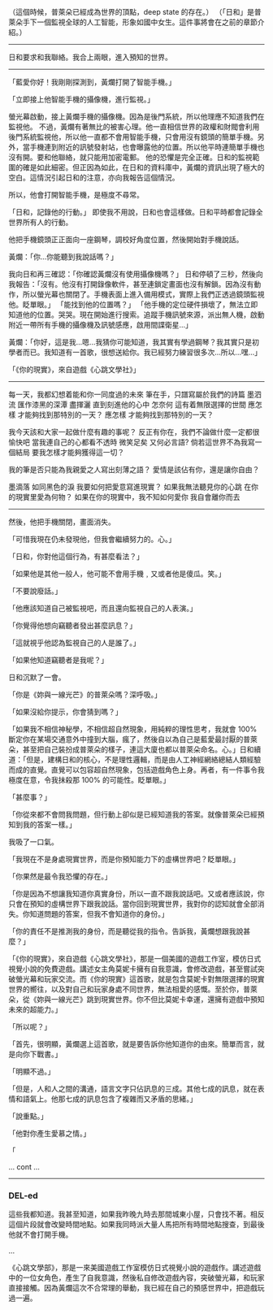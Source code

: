 （這個時候，普萊朵已經成為世界的頂點，deep state 的存在。）
（「日和」是普萊朵手下一個監視全球的人工智能，形象如國中女生。這件事將會在之前的章節介紹。）

---

日和要求和我聯絡。我合上兩眼，進入預知的世界。

---

「藍愛你好！我剛剛探測到，黃爛打開了智能手機。」

「立即接上他智能手機的攝像機，進行監視。」

螢光幕啟動，接上黃爛手機的攝像機。因為是後門系統，所以他理應不知道我們在監視他。
不過，黃爛有著無比的被害心理。他一直相信世界的政權和財閥會利用後門系統監視他，所以他一直都不會用智能手機，只會用沒有鏡頭的簡單手機。另外，當手機連到附近的訊號發射站，也會曝露他的位置。所以他平時連簡單手機也沒有開。要和他聯絡，就只能用加密電郵。
他的恐懼是完全正確。日和的監視範圍的確是如此細密。但正因為如此，在日和的資料庫中，黃爛的資訊出現了極大的空白。這情況引起日和的注意，亦向我報告這個情況。

所以，他會打開智能手機，是極度不尋常。

「日和，記錄他的行動。」
即使我不用說，日和也會這樣做。日和平時都會記錄全世界所有人的行動。

他把手機鏡頭正正面向一座鋼琴，調校好角度位置，然後開始對手機說話。

黃爛：「你...你能聽到我說話嗎？」

我向日和再三確認：「你確認黃爛沒有使用攝像機嗎？」
日和停頓了三秒，然後向我報告：「沒有。他沒有打開錄像軟件，甚至連鎖定畫面也沒有解鎖。因為沒有動作，所以螢光幕也關閉了。手機表面上進入備用模式，實際上我們正透過鏡頭監視他。眨單眼。」
「能找到他的位置嗎？」
「他手機的定位硬件損壞了，無法立即知道他的位置。哭哭。現在開始進行搜索。追蹤手機訊號來源，派出無人機，啟動附近一帶所有手機的攝像機及訊號感應，啟用間諜衛星...」

黃爛：「你好，這是我...嗯...我猜你可能知道，我其實有學過鋼琴？我其實只是初學者而已。我知道有一首歌，很想送給你。我已經努力練習很多次...所以...嘿...」

「《你的現實》，來自遊戲《心跳文學社》」

---

每一天，我都幻想着能和你一同度過的未來
筆在手，只譜寫屬於我們的詩篇
墨泗流 匯作漆黑的深潭
盡揮灑 直到刻進他的心中
怎奈何 這有着無限選擇的世間
應怎樣 才能夠找到那特別的一天？
應怎樣 才能夠找到那特別的一天？

我今天該和大家一起做什麼有趣的事呢？
反正有你在，我們不論做什麼一定都很愉快吧
當我連自己的心都看不透時
微笑足矣 又何必言語?
倘若這世界不為我寫一個結局
要我怎樣才能夠獲得這一切？

我的筆是否只能為我親愛之人寫出刻薄之語？
愛情是該佔有你，還是讓你自由？

墨滴落 如同黑色的淚
我要如何把愛意寫進現實？
如果我無法聽見你的心跳
在你的現實里愛為何物？
如果在你的現實中，我不知如何愛你
我自會離你而去

---

然後，他把手機關閉，畫面消失。

「可惜我現在仍未發現他，但我會繼續努力的。心。」

「日和，你對他這個行為，有甚麼看法？」

「如果他是其他一般人，他可能不會用手機﹐又或者他是傻瓜。笑。」

「不要說廢話。」

「他應該知道自己被監視吧，而且還向監視自己的人表演。」

「你覺得他想向竊聽者發出甚麼訊息？」

「這就視乎他認為監視自己的人是誰了。」

「如果他知道竊聽者是我呢？」

日和沉默了一會。

「你是《妳與一線光芒》的普萊朵嗎？深呼吸。」

「如果沒給你提示，你會猜到嗎？」

「如果我不相信神秘學，不相信超自然現象，用純粹的理性思考，我就會 100% 斷定你在某場交通意外中撞到大腦，瘋了，然後自以為自己是藍愛最討厭的普萊朵，甚至把自己裝扮成普萊朵的樣子，連這大廈也都以普萊朵命名。心。」日和續道：「但是，建構日和的核心，不是理性邏輯，而是由人工神經網絡總結人類經驗而成的直覺。直覺可以包容超自然現象，包括遊戲角色上身。再者，有一件事令我極度在意，令我抺殺那 100% 的可能性。眨單眼。」

「甚麼事？」

「你從來都不會問我問題，但行動上卻似是已經知道我的答案。就像普萊朵已經預知到我的答案一樣。」

我吸了一口氣。

「我現在不是身處現實世界，而是你預知能力下的虛構世界吧？眨單眼。」

「你果然是最令我恐懼的存在。」

「你是因為不想讓我知道你真實身份，所以一直不跟我說話吧。又或者應該說，你只會在預知的虛構世界下跟我說話。當你回到現實世界，我對你的認知就會全部消失。你知道問題的答案，但我不會知道你的身份。」

「你的責任不是推測我的身份，而是聽從我的指令。告訴我，黃爛想跟我說甚麼？」

「《你的現實》，來自遊戲《心跳文學社》，那是一個美國的遊戲工作室，模仿日式視覺小說的免費遊戲。講述女主角莫妮卡擁有自我意識，會修改遊戲，甚至嘗試突破螢光幕和玩家交流。而《你的現實》這首歌，就是包含莫妮卡對無限選擇的現實世界的嚮往，以及對自己和玩家身處不同世界，無法相愛的感慨。至於你，普萊朵，從《妳與一線光芒》跳到現實世界。你不但比莫妮卡幸運，還擁有遊戲中預知未來的超能力。」

「所以呢？」

「首先，很明顯，黃爛選上這首歌，就是要告訴你他知道你的由來。簡單而言，就是向你下戰書。」

「明顯不過。」

「但是，人和人之間的溝通，語言文字只佔訊息的三成。其他七成的訊息，就在表情和語氣上。他那七成的訊息包含了複雜而又矛盾的思緒。」

「說重點。」

「他對你產生愛慕之情。」

「

... cont ...

---

### DEL-ed


這些我都知道。我甚至知道，如果我昨晚九時去那間城東小屋，只會找不著。相反這個片段就會改變時間地點。如果我同時派大量人馬把所有時間地點搜查，到最後他就不會打開手機。

...

《心跳文學部》，那是一來美國遊戲工作室模仿日式視覺小說的遊戲作。講述遊戲中的一位女角色，產生了自我意識，然後私自修改遊戲內容，突破螢光幕，和玩家直接接觸。因為黃爛這次不合常理的舉動，我已經在自己的預感世界中，把遊戲玩過一遍。

